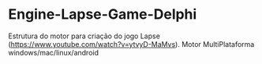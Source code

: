 # Engine-Lapse-Game-Delphi
Estrutura do motor para criação do jogo Lapse (https://www.youtube.com/watch?v=ytvyD-MaMvs).
Motor MultiPlataforma windows/mac/linux/android
